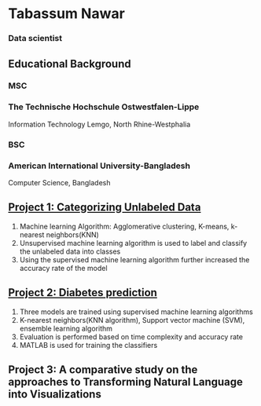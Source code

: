 # Tabassum Nawar
### Data scientist
## Educational Background
### MSC
### **The Technische Hochschule Ostwestfalen-Lippe**
Information Technology
Lemgo, North Rhine-Westphalia
### BSC
### **American International University-Bangladesh**
Computer Science,
Bangladesh
## [Project 1: Categorizing Unlabeled Data](https://github.com/Tabassum0794/Machine-Learning/tree/main/CategorizingData)
  1. Machine learning Algorithm: Agglomerative clustering, K-means, k-nearest neighbors(KNN)
  2. Unsupervised machine learning algorithm is used to label and classify the unlabeled data into classes
  3. Using the supervised machine learning algorithm further increased the accuracy rate of the model
## [Project 2: Diabetes prediction](https://github.com/Tabassum0794/Machine-Learning/tree/main/Diabetes%20Prediction)
  1. Three models are trained using supervised machine learning algorithms
  2. K-nearest neighbors(KNN algorithm), Support vector machine (SVM), ensemble learning algorithm
  3. Evaluation is performed based on time complexity and accuracy rate
  4. MATLAB is used for training the classifiers
## Project 3: A comparative study on the approaches to Transforming Natural Language into Visualizations


